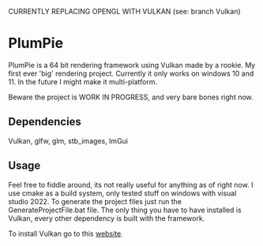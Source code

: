 CURRENTLY REPLACING OPENGL WITH VULKAN (see: branch Vulkan)

# PlumPie

PlumPie is a 64 bit rendering framework using Vulkan made by a rookie. My first ever 'big' rendering project.
Currently it only works on windows 10 and 11.
In the future I might make it multi-platform.

Beware the project is WORK IN PROGRESS, and very bare bones right now.

## Dependencies

Vulkan, glfw, glm, stb_images, ImGui 

## Usage

Feel free to fiddle around, its not really useful for anything as of right now. I use cmake as a build system, only tested stuff on windows with visual studio 2022. To generate the project files just run the GenerateProjectFile.bat file. The only thing you have to have installed is Vulkan, every other dependency is built with the framework.

To install Vulkan go to this [website](https://vulkan.lunarg.com/).
